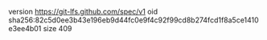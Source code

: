 version https://git-lfs.github.com/spec/v1
oid sha256:82c5d0ee3b43e196eb9d44fc0e9f4c92f99cd8b274fcd1f8a5ce1410e3ee4b01
size 409
